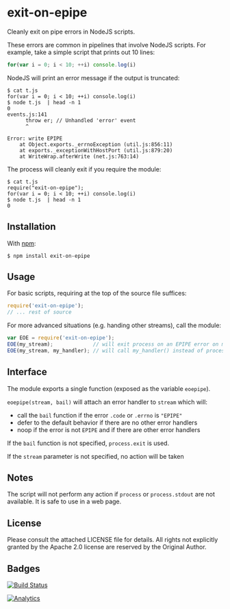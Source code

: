 # exit-on-epipe

Cleanly exit on pipe errors in NodeJS scripts.

These errors are common in pipelines that involve NodeJS scripts. For example,
take a simple script that prints out 10 lines:

```js
for(var i = 0; i < 10; ++i) console.log(i)
```

NodeJS will print an error message if the output is truncated:

```
$ cat t.js
for(var i = 0; i < 10; ++i) console.log(i)
$ node t.js  | head -n 1
0
events.js:141
      throw er; // Unhandled 'error' event
      ^

Error: write EPIPE
    at Object.exports._errnoException (util.js:856:11)
    at exports._exceptionWithHostPort (util.js:879:20)
    at WriteWrap.afterWrite (net.js:763:14)
```

The process will cleanly exit if you require the module:

```
$ cat t.js
require("exit-on-epipe");
for(var i = 0; i < 10; ++i) console.log(i)
$ node t.js  | head -n 1
0
```

## Installation

With [npm](https://www.npmjs.org/package/exit-on-epipe):

    $ npm install exit-on-epipe

## Usage

For basic scripts, requiring at the top of the source file suffices:

```js
require('exit-on-epipe');
// ... rest of source
```

For more advanced situations (e.g. handing other streams), call the module:

```js
var EOE = require('exit-on-epipe');
EOE(my_stream);             // will exit process on an EPIPE error on my_stream
EOE(my_stream, my_handler); // will call my_handler() instead of process.exit
```

## Interface

The module exports a single function (exposed as the variable `eoepipe`).

`eoepipe(stream, bail)` will attach an error handler to `stream` which will:

- call the `bail` function if the error `.code` or `.errno` is `"EPIPE"`
- defer to the default behavior if there are no other error handlers
- noop if the error is not `EPIPE` and if there are other error handlers

If the `bail` function is not specified, `process.exit` is used.

If the `stream` parameter is not specified, no action will be taken

## Notes

The script will not perform any action if `process` or `process.stdout` are not
available.  It is safe to use in a web page.

## License

Please consult the attached LICENSE file for details.  All rights not explicitly
granted by the Apache 2.0 license are reserved by the Original Author.

## Badges

[![Build Status](https://travis-ci.org/SheetJS/node-exit-on-epipe.svg?branch=master)](https://travis-ci.org/SheetJS/node-exit-on-epipe)

[![Analytics](https://ga-beacon.appspot.com/UA-36810333-1/SheetJS/node-exit-on-epipe?pixel)](https://github.com/SheetJS/node-exit-on-epipe)
